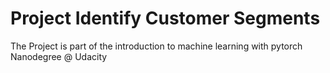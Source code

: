 # Project Identify Customer Segments
The Project is part of the introduction to machine learning with pytorch Nanodegree @ Udacity
